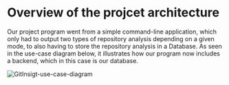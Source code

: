 # Overview of the projcet architecture

Our project program went from a simple command-line application, which only had to output two types of repository analysis depending on a given mode, to also having to store the repository analysis in a Database. As seen in the use-case diagram below, it illustrates how our program now includes a backend, which in this case is our database. 

![GitInsigt-use-case-diagram](https://user-images.githubusercontent.com/95023415/200563198-dc245566-f6da-44aa-8f3b-7972fecf5967.png)

